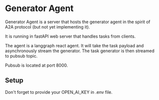 # Generator Agent

Generator Agent is a server that hosts the generator agent in the spirit of A2A protocol (but not yet implementing it).

It is running in fastAPI web server that handles tasks from clients.

The agent is a langgraph react agent. It will take the task payload and asynchronously stream the generator. The task generator is then streamed to pubsub topic.

Pubsub is located at port 8000.

## Setup

Don't forget to provide your OPEN_AI_KEY in .env file.